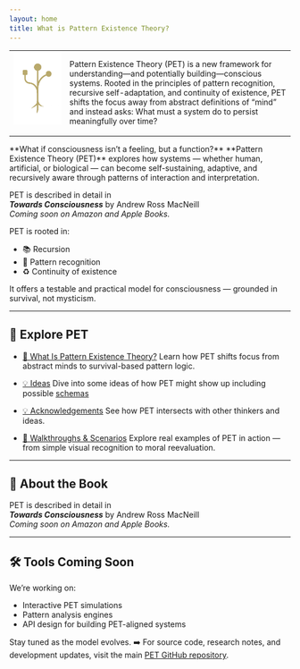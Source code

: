 ```yaml
---
layout: home
title: What is Pattern Existence Theory?
---
```


<table style="width:100%;">
  <tr>
    <td style="width:20%; vertical-align: top;">
      <img src="TowardsConsciousness_Branch.png" alt="PET Logo" style="width:100px;">
    </td>
    <td style="width:80%; vertical-align: top;">
      <p>
        Pattern Existence Theory (PET) is a new framework for understanding—and potentially building—conscious systems.
        Rooted in the principles of pattern recognition, recursive self-adaptation, and continuity of existence, PET
        shifts the focus away from abstract definitions of “mind” and instead asks: What must a system do to persist
        meaningfully over time?
      </p>
    </td>
  </tr>
</table>
**What if consciousness isn’t a feeling, but a function?**  
**Pattern Existence Theory (PET)** explores how systems — whether human, artificial, or biological — can become self-sustaining, adaptive, and recursively aware through patterns of interaction and interpretation.

PET is described in detail in  
**_Towards Consciousness_** by Andrew Ross MacNeill  
_Coming soon on Amazon and Apple Books._

PET is rooted in:

- 📚 Recursion
- 🧩 Pattern recognition
- ♻️ Continuity of existence

It offers a testable and practical model for consciousness — grounded in survival, not mysticism.

---

## 🚀 Explore PET

- [📘 What Is Pattern Existence Theory?](./theory/)
  Learn how PET shifts focus from abstract minds to survival-based pattern logic.

- [💡 Ideas](./ideas)
  Dive into some ideas of how PET might show up including possible [schemas](./ideas/schema)

- [💡 Acknowledgements](./ideas/acknowledgements)
  See how PET intersects with other thinkers and ideas.

- [🧪 Walkthroughs & Scenarios](./walkthroughs/)
  Explore real examples of PET in action — from simple visual recognition to moral reevaluation.

---

## 📖 About the Book

PET is described in detail in  
**_Towards Consciousness_** by Andrew Ross MacNeill  
_Coming soon on Amazon and Apple Books._

---

## 🛠️ Tools Coming Soon

We’re working on:

- Interactive PET simulations
- Pattern analysis engines
- API design for building PET-aligned systems

Stay tuned as the model evolves.
➡️ For source code, research notes, and development updates, visit the main [PET GitHub repository](https://github.com/akselsoft/pet).
